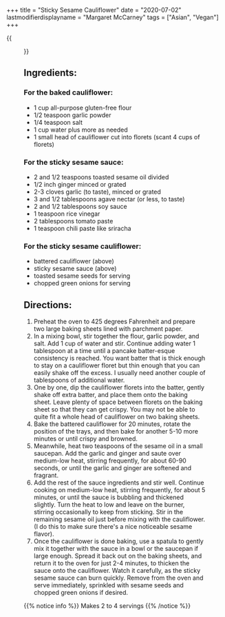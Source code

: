 +++
title = "Sticky Sesame Cauliflower"
date = "2020-07-02"
lastmodifierdisplayname = "Margaret McCarney"
tags = ["Asian", "Vegan"]
+++

{{<figure src="/images/sticky-sesame-cauliflower-vegan-7.jpg">}}


## Ingredients:

### For the baked cauliflower:

* 1 cup all-purpose gluten-free flour
* 1/2 teaspoon garlic powder
* 1/4 teaspoon salt
* 1 cup water plus more as needed
* 1 small head of cauliflower cut into florets (scant 4 cups of florets)
### For the sticky sesame sauce:
* 2 and 1/2 teaspoons toasted sesame oil divided
* 1/2 inch ginger minced or grated
* 2-3 cloves garlic (to taste), minced or grated
* 3 and 1/2 tablespoons agave nectar (or less, to taste)
* 2 and 1/2 tablespoons soy sauce
* 1 teaspoon rice vinegar
* 2 tablespoons tomato paste
* 1 teaspoon chili paste like sriracha

### For the sticky sesame cauliflower:

* battered cauliflower (above)
* sticky sesame sauce (above)
* toasted sesame seeds for serving
* chopped green onions for serving

## Directions: 

1. Preheat the oven to 425 degrees Fahrenheit and prepare two large baking sheets lined with parchment paper.
1. In a mixing bowl, stir together the flour, garlic powder, and salt. Add 1 cup of water and stir. Continue adding water 1 tablespoon at a time until a pancake batter-esque consistency is reached. You want batter that is thick enough to stay on a cauliflower floret but thin enough that you can easily shake off the excess. I usually need another couple of tablespoons of additional water.
1. One by one, dip the cauliflower florets into the batter, gently shake off extra batter, and place them onto the baking sheet. Leave plenty of space between florets on the baking sheet so that they can get crispy. You may not be able to quite fit a whole head of cauliflower on two baking sheets.
1. Bake the battered cauliflower for 20 minutes, rotate the position of the trays, and then bake for another 5-10 more minutes or until crispy and browned.
1. Meanwhile, heat two teaspoons of the sesame oil in a small saucepan. Add the garlic and ginger and saute over medium-low heat, stirring frequently, for about 60-90 seconds, or until the garlic and ginger are softened and fragrant.
1. Add the rest of the sauce ingredients and stir well. Continue cooking on medium-low heat, stirring frequently, for about 5 minutes, or until the sauce is bubbling and thickened slightly. Turn the heat to low and leave on the burner, stirring occasionally to keep from sticking. Stir in the remaining sesame oil just before mixing with the cauliflower. (I do this to make sure there's a nice noticeable sesame flavor).
1. Once the cauliflower is done baking, use a spatula to gently mix it together with the sauce in a bowl or the saucepan if large enough. Spread it back out on the baking sheets, and return it to the oven for just 2-4 minutes, to thicken the sauce onto the cauliflower. Watch it carefully, as the sticky sesame sauce can burn quickly. Remove from the oven and serve immediately, sprinkled with sesame seeds and chopped green onions if desired.
 
{{% notice info %}}
Makes 2 to 4 servings
{{% /notice %}}
